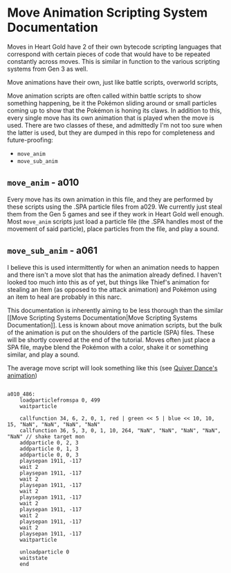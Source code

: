 # Move Animation Scripting System Documentation
Moves in Heart Gold have 2 of their own bytecode scripting languages that correspond with certain pieces of code that would have to be repeated constantly across moves.  This is similar in function to the various scripting systems from Gen 3 as well.

Move animations have their own, just like battle scripts, overworld scripts, 

Move animation scripts are often called within battle scripts to show something happening, be it the Pokémon sliding around or small particles coming up to show that the Pokémon is honing its claws.  In addition to this, every single move has its own animation that is played when the move is used.  There are two classes of these, and admittedly I'm not too sure when the latter is used, but they are dumped in this repo for completeness and future-proofing:
- ``move_anim``
- ``move_sub_anim``

## ``move_anim`` - a010
Every move has its own animation in this file, and they are performed by these scripts using the .SPA particle files from a029.  We currently just steal them from the Gen 5 games and see if they work in Heart Gold well enough.  Most ``move_anim`` scripts just load a particle file (the .SPA handles most of the movement of said particle), place particles from the file, and play a sound.

## ``move_sub_anim`` - a061
I believe this is used intermittently for when an animation needs to happen and there isn't a move slot that has the animation already defined.  I haven't looked too much into this as of yet, but things like Thief's animation for stealing an item (as opposed to the attack animation) and Pokémon using an item to heal are probably in this narc.

This documentation is inherently aiming to be less thorough than the similar [[Move Scripting Systems Documentation|Move Scripting Systems Documentation]].  Less is known about move animation scripts, but the bulk of the animation is put on the shoulders of the particle (SPA) files.  These will be shortly covered at the end of the tutorial.  Moves often just place a SPA file, maybe blend the Pokémon with a color, shake it or something similar, and play a sound.

The average move script will look something like this (see [Quiver Dance's animation](https://github.com/BluRosie/hg-engine/blob/main/armips/move/move_anim/486.s))
```

a010_486:
    loadparticlefromspa 0, 499
    waitparticle

    callfunction 34, 6, 2, 0, 1, red | green << 5 | blue << 10, 10, 15, "NaN", "NaN", "NaN", "NaN"
    callfunction 36, 5, 3, 0, 1, 10, 264, "NaN", "NaN", "NaN", "NaN", "NaN" // shake target mon
    addparticle 0, 2, 3
    addparticle 0, 1, 3
    addparticle 0, 0, 3
    playsepan 1911, -117
    wait 2
    playsepan 1911, -117
    wait 2
    playsepan 1911, -117
    wait 2
    playsepan 1911, -117
    wait 2
    playsepan 1911, -117
    wait 2
    playsepan 1911, -117
    wait 2
    playsepan 1911, -117
    waitparticle

    unloadparticle 0
    waitstate
    end
```

